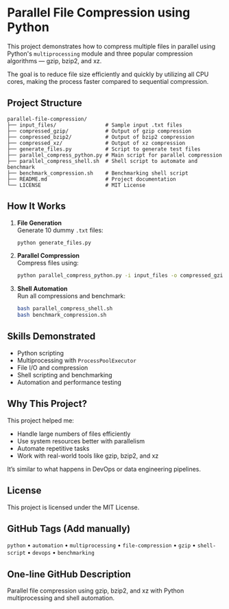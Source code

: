 # Parallel File Compression using Python

This project demonstrates how to compress multiple files in parallel using Python's `multiprocessing` module and three popular compression algorithms — gzip, bzip2, and xz.

The goal is to reduce file size efficiently and quickly by utilizing all CPU cores, making the process faster compared to sequential compression.

## Project Structure

```
parallel-file-compression/
├── input_files/                # Sample input .txt files
├── compressed_gzip/            # Output of gzip compression
├── compressed_bzip2/           # Output of bzip2 compression
├── compressed_xz/              # Output of xz compression
├── generate_files.py           # Script to generate test files
├── parallel_compress_python.py # Main script for parallel compression
├── parallel_compress_shell.sh  # Shell script to automate and benchmark
├── benchmark_compression.sh    # Benchmarking shell script
├── README.md                   # Project documentation
└── LICENSE                     # MIT License
```

## How It Works

1. **File Generation**  
   Generate 10 dummy `.txt` files:
   ```bash
   python generate_files.py
   ```

2. **Parallel Compression**  
   Compress files using:
   ```bash
   python parallel_compress_python.py -i input_files -o compressed_gzip -a gzip
   ```

3. **Shell Automation**  
   Run all compressions and benchmark:
   ```bash
   bash parallel_compress_shell.sh
   bash benchmark_compression.sh
   ```

## Skills Demonstrated

- Python scripting
- Multiprocessing with `ProcessPoolExecutor`
- File I/O and compression
- Shell scripting and benchmarking
- Automation and performance testing

## Why This Project?

This project helped me:

- Handle large numbers of files efficiently
- Use system resources better with parallelism
- Automate repetitive tasks
- Work with real-world tools like gzip, bzip2, and xz

It’s similar to what happens in DevOps or data engineering pipelines.

## License

This project is licensed under the MIT License.

## GitHub Tags (Add manually)

`python` • `automation` • `multiprocessing` • `file-compression` • `gzip` • `shell-script` • `devops` • `benchmarking`

## One-line GitHub Description

Parallel file compression using gzip, bzip2, and xz with Python multiprocessing and shell automation.

